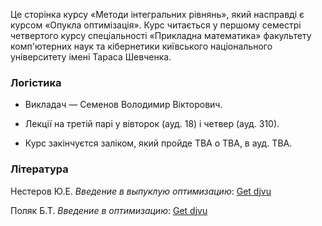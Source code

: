 <span class="text-muted">Це сторінка курсу &laquo;Методи інтегральних рівнянь&raquo;, який насправді є курсом &laquo;Опукла оптимізація&raquo;. Курс читається у першому семестрі четвертого курсу спеціальності &laquo;Прикладна математика&raquo; факультету комп'ютерних наук та кібернетики київського національного університету імені Тараса Шевченка.</span>

<h3 class="text-primary">Логістика</h3>

- Викладач &mdash; Семенов Володимир Вікторович.

- Лекції на третій парі у вівторок (ауд. 18) і четвер (ауд. 310).

- Курс закінчуєтся заліком, який пройде TBA о TBA, в ауд. TBA. 

<!-- - Чат в <a class="badge badge-primary" href="https://t.me/joinchat/FysbWhbQTRFtsnEFSuZKZA"><img src="/c4s1/assets/t.me" alt="Telegram icon"> Telegram</a> -->

<h3 class="text-primary">Література</h3>

Нестеров&nbsp;Ю.Е. _Введение в выпуклую оптимизацию_: <a class="badge badge-success" href="books/Нестеров_Ю_Е_Введение_в_выпуклую.djvu">Get djvu</a>

Поляк&nbsp;Б.Т. _Введение в оптимизацию_: <a class="badge badge-success" href="books/Поляк_Б_Т_Введение_в_оптимизацию.djvu">Get djvu</a>
